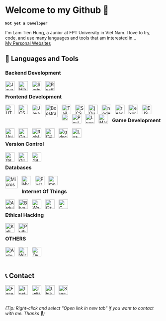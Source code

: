 # Welcome to my Github 🐐

**` Not yet a Developer `**

I'm Lam Tien Hung, a Junior at FPT University in Viet Nam. I love to try, code, and use many languages and tools that am interested in... 
<br/>
[My Personal Websites](https://gs4lthung.github.io/my-personal-website/)

## 🧰 Languages and Tools

### Backend Development
  <img align="left" alt="Java" title="Java" width="30px" style="padding-right:10px;" src="https://cdn.jsdelivr.net/gh/devicons/devicon/icons/java/java-original.svg"/>
  <img align="left" alt="Hibernate" title="Hibernate" width="30px" style="padding-right:10px;" src="https://play-lh.googleusercontent.com/Gwj_E5u_VCKXCM2JuedvsOnTN4REq_m68RKB6NQM5X4kT6mpHrqHP27uoRp6B7QX-3w=w240-h480-rw"/>
  <img align="left" alt="Spring Boot" title="Spring Boot" width="30px" style="padding-right:10px;" src="https://vscjava.gallerycdn.vsassets.io/extensions/vscjava/vscode-spring-boot-dashboard/0.13.2023072200/1689984300042/Microsoft.VisualStudio.Services.Icons.Default"/>
  <img align="left" alt="Restful API" title="Restful API" width="30px" style="padding-right:10px;" src="https://www.opc-router.de/wp-content/uploads/2020/04/Swagger-1-150x150.png"/>


  <br/>
  
### Frontend Development
  <img align="left" alt="HTML" title="HTML" width="30px" style="padding-right:10px;" src="https://cdn-icons-png.flaticon.com/512/732/732212.png"/>
  <img align="left" alt="CSS" title="CSS" width="30px" style="padding-right:10px;" src="https://cdn-icons-png.flaticon.com/512/732/732190.png"/>
  <img align="left" alt="JavaScript" title="JavaScript" width="30px" style="padding-right:10px;" src="https://cdn-icons-png.flaticon.com/512/1199/1199118.png"/>
  <img align="left" alt="Boostrap" title="Boostrap" width="40px" style="padding-right:10px;" src="https://camo.githubusercontent.com/2512b49c89512f2ff3718f7257f48ed5c46a4e331abbd890b6c5e8c0e458434f/68747470733a2f2f676574626f6f7473747261702e636f6d2f646f63732f352e322f6173736574732f6272616e642f626f6f7473747261702d6c6f676f2d736861646f772e706e67"/>
  <img align="left" alt="Tailwind" title="Tailwind" width="30px" style="padding-right:10px;" src="https://creazilla-store.fra1.digitaloceanspaces.com/icons/3257079/file-type-tailwind-icon-sm.png"/>
  <img align="left" alt="SCSS" title="SCSS" width="30px" style="padding-right:10px;" src="https://cdn-icons-png.flaticon.com/512/5968/5968358.png"/>
  <img align="left" alt="jQuery" title="jQuery" width="30px" style="padding-right:10px;" src="https://cdn.iconscout.com/icon/free/png-256/free-jquery-8-1175153.png"/>
  <img align="left" alt="nodeJS" title="nodeJS" width="30px" style="padding-right:10px;" src="https://static-00.iconduck.com/assets.00/nodejs-icon-2048x2048-rueyo8fw.png"/>
  <img align="left" alt="reactJS" title="RreactJS" width="30px" style="padding-right:10px;" src="https://upload.wikimedia.org/wikipedia/commons/thumb/a/a7/React-icon.svg/2300px-React-icon.svg.png"/>
  <img align="left" alt="expressJS" title="expressJS" width="30px" style="padding-right:10px;" src="https://adware-technologies.s3.amazonaws.com/uploads/technology/thumbnail/20/express-js.png"/>
  <img align="left" alt="EJS" title="EJS" width="30px" style="padding-right:10px;" src="https://cdn.icon-icons.com/icons2/2107/PNG/512/file_type_ejs_icon_130626.png"/>
  <img align="left" alt="passportJS" title="passport JS" width="20px" style="padding-right:10px;" src="https://pnglib.nyc3.cdn.digitaloceanspaces.com/uploads/2020/08/passport-logo_5f33f77390b90.png"/>
  <img align="left" alt="Postman" title="Postman" width="30px" style="padding-right:10px;" src="https://www.svgrepo.com/show/354202/postman-icon.svg"/>
  <img align="left" alt="LocaltoNet" title="LocaltoNet" width="30px" style="padding-right:10px;" src="https://image.winudf.com/v2/image1/Y29tLmxvY2FsdG9uZXQubG9jYWx0b25ldGFwcF9pY29uXzE2NzU1MzcwOTdfMDE3/icon.png?w=184&fakeurl=1"/>
  <img align="left" alt="Markdown" title="Markdown" width="30px" style="padding-right:10px;" src="https://cdn.iconscout.com/icon/free/png-256/free-markdown-3445720-2878652.png"/>
  
  <br/>

### Game Development
  <img align="left" alt="Unity" title="Unity" width="30px" style="padding-right:10px;" src="https://cdn-icons-png.flaticon.com/512/5969/5969346.png"/>
  <img align="left" alt="Godot" title="Godot" width="30px" style="padding-right:10px;" src="https://upload.wikimedia.org/wikipedia/commons/thumb/6/6a/Godot_icon.svg/2048px-Godot_icon.svg.png"/>
  <img align="left" alt="Roblox Studio" title="Roblox Studio" width="30px" style="padding-right:10px;" src="https://upload.wikimedia.org/wikipedia/commons/thumb/5/58/Roblox_Studio_logo_2021_present.svg/1024px-Roblox_Studio_logo_2021_present.svg.png"/>
  <img align="left" alt="C#" title="C#" width="30px" style="padding-right:10px;" src="https://static-00.iconduck.com/assets.00/c-sharp-c-icon-1822x2048-wuf3ijab.png"/>
  <img align="left" alt="gdscript" title="gdscript" width="30px" style="padding-right:10px;" src="https://www.dockhunt.com/_next/image?url=https%3A%2F%2Fdockhunt-images.nyc3.cdn.digitaloceanspaces.com%2F907f145c-ed79-4114-b73e-fd8ef4ccab56&w=256&q=75"/>
  <img align="left" alt="Lua" title="Lua" width="30px" style="padding-right:10px;" src="https://upload.wikimedia.org/wikipedia/commons/thumb/c/cf/Lua-Logo.svg/600px-Lua-Logo.svg.png?20150107024942"/>

  <br/>
  
### Version Control
  <img align="left" alt="Git" title="Git" width="30px" style="padding-right:10px;" src="https://upload.wikimedia.org/wikipedia/commons/thumb/3/3f/Git_icon.svg/1200px-Git_icon.svg.png"/>
  <img align="left" alt="Github" title="Github" width="30px" style="padding-right:10px;" src="https://cdn-icons-png.flaticon.com/512/25/25231.png"/>
  <img align="left" alt="Git Kraken" title="Git Kraken" width="30px" style="padding-right:10px;" src="https://user-images.githubusercontent.com/2437911/62945705-2e111300-bdd7-11e9-8f82-cffa978d1071.png"/>

  <br/>

### Databases
  <img align="left" alt="Microsoft SQL Server" title="Microsoft SQL Server" width="40px" style="padding-right:10px;" src="https://cdn-icons-png.flaticon.com/256/5968/5968364.png"/>
  <img align="left" alt="MySQL" title="MySQL" width="30px" style="padding-right:10px;" src="https://cdn-icons-png.flaticon.com/512/919/919836.png"/>
  <img align="left" alt="Postgre SQL" title="Postgre SQL" width="30px" style="padding-right:10px;" src="https://cdn.icon-icons.com/icons2/2415/PNG/512/postgresql_plain_wordmark_logo_icon_146390.png"/>
  <img align="left" alt="mongoDb" title="mongoDb" width="30px" style="padding-right:10px;" src="https://cdn.icon-icons.com/icons2/2415/PNG/512/mongodb_original_logo_icon_146424.png"/>


  <br/>

### Internet Of Things
  <img align="left" alt="Arduino" title="Arduino" width="30px" style="padding-right:10px;" src="https://cdn.icon-icons.com/icons2/2699/PNG/512/arduino_logo_icon_170518.png"/>
  <img align="left" alt="Blynk" title="Blynk" width="30px" style="padding-right:10px;" src="https://onion.io/wp-content/uploads/2017/06/blynk-logo.png"/>
  <img align="left" alt="Wokwi" title="Wokwi" width="30px" style="padding-right:10px;" src="https://avatars.githubusercontent.com/u/56967200?s=280&v=4"/>
  <img align="left" alt="C++" title="C++" width="30px" style="padding-right:10px;" src="https://cdn-icons-png.flaticon.com/512/6132/6132222.png"/>
  <img align="left" alt="C" title="C" width="30px" style="padding-right:10px;" src="https://upload.wikimedia.org/wikipedia/commons/thumb/1/18/C_Programming_Language.svg/926px-C_Programming_Language.svg.png"/>



  <br/>

### Ethical Hacking
  <img align="left" alt="Kali Linux" title="Kali Linux" width="30px" style="padding-right:10px;" src="https://play-lh.googleusercontent.com/Oriscl3_nvmDPncct6gStmNuQW_4tqHVozy1skG0vd8Jk22KYNMYYJfKq0vcyU-NKdw"/>
  <img align="left" alt="Python" title="Python" width="30px" style="padding-right:10px;" src="https://upload.wikimedia.org/wikipedia/commons/thumb/c/c3/Python-logo-notext.svg/1869px-Python-logo-notext.svg.png"/>

  <br/>

### OTHERS
  <img align="left" alt="AutoHotkey" title="AutoHotkey" width="30px" style="padding-right:10px;" src="https://store-images.s-microsoft.com/image/apps.6785.14308665483973753.abd12bec-94a0-435a-8058-4c7f82a16c2b.4db272c5-dc36-4c22-9e47-27ccc4e79d0c?h=464"/>
  <img align="left" alt="Wireshark" title="Wireshark" width="30px" style="padding-right:10px;" src="https://upload.wikimedia.org/wikipedia/commons/c/c6/Wireshark_icon_new.png"/>
  <img align="left" alt="Overleaf" title="Overleaf" width="30px" style="padding-right:10px;" src="https://upload.wikimedia.org/wikipedia/commons/thumb/2/2a/Overleaf_Logo.svg/768px-Overleaf_Logo.svg.png"/>

  <br/>
  <br/>
  <br/>

## 📞 Contact

  <a href="https://www.facebook.com/hung.041203" target="_blank"><img align="left" alt="Facebook" title="Facebook" width="30px" style="padding-right:10px;" src="https://upload.wikimedia.org/wikipedia/commons/thumb/b/b8/2021_Facebook_icon.svg/2048px-2021_Facebook_icon.svg.png"/></a>
  <a href="https://www.instagram.com/ges_0412.4/"><img align="left" alt="Instagram" title="Instagram" width="30px" style="padding-right:10px;" src="https://upload.wikimedia.org/wikipedia/commons/thumb/a/a5/Instagram_icon.png/600px-Instagram_icon.png"/></a>
  <a href="https://twitter.com/LamTienHung0412"><img align="left" alt="Twitter" title="Twitter" width="30px" style="padding-right:10px;" src="https://cdn.punchng.com/wp-content/uploads/2023/07/24084806/Twitter-new-logo.jpeg"/></a>
  <a href="https://www.linkedin.com/in/lam-hung-a61599256/"><img align="left" alt="Linkedin" title="Linkedin" width="30px" style="padding-right:10px;" src="https://cdn-icons-png.flaticon.com/256/174/174857.png"/></a>
  <a href="https://stackoverflow.com/users/17829107/tien-hung"><img align="left" alt="StackOverFlow" title="StackOverFlow" width="30px" style="padding-right:10px;" src="https://cdn-icons-png.flaticon.com/512/2111/2111628.png"/></a>
  <br/>
  <br/>
  <br/>


 *(Tip: Right-click and select "Open link in new tab" if you want to contact with me. Thanks 💙)*

